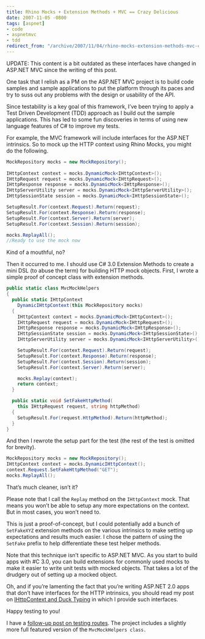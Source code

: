 ```yaml
---
title: Rhino Mocks + Extension Methods + MVC == Crazy Delicious
date: 2007-11-05 -0800
tags: [aspnet]
- code
- aspnetmvc
- tdd
redirect_from: "/archive/2007/11/04/rhino-mocks-extension-methods-mvc-crazy-delicious.aspx/"
---
```


UPDATE: This content is a bit outdated as these interfaces have changed
in ASP.NET MVC since the writing of this post.

One task that I relish as a PM on the ASP.NET MVC project is to build
code samples and sample applications to put the platform through its
paces and try to suss out any problems with the design or usability of
the API.

Since testability is a key goal of this framework, I’ve been trying to
apply a Test Driven Development (TDD) approach as I build out the sample
applications. This has led to some fun discoveries in terms of using new
language features of C# to improve my tests.

For example, the MVC framework will include interfaces for the ASP.NET
intrinsics. So to mock up the HTTP context using Rhino Mocks, you might
do the following.

```csharp
MockRepository mocks = new MockRepository();
      
IHttpContext context = mocks.DynamicMock<IHttpContext>();
IHttpRequest request = mocks.DynamicMock<IHttpRequest>();
IHttpResponse response = mocks.DynamicMock<IHttpResponse>();
IHttpServerUtility server = mocks.DynamicMock<IHttpServerUtility>();
IHttpSessionState session = mocks.DynamicMock<IHttpSessionState>();

SetupResult.For(context.Request).Return(request);
SetupResult.For(context.Response).Return(response);
SetupResult.For(context.Server).Return(server);
SetupResult.For(context.Session).Return(session);

mocks.ReplayAll();
//Ready to use the mock now
```

Kind of a mouthful, no?

Then it occurred to me. I should use C# 3.0 Extension Methods to create
a mini DSL (to abuse the term) for building HTTP mock objects. First, I
wrote a simple proof of concept class with extension methods.

```csharp
public static class MvcMockHelpers
{
  public static IHttpContext 
    DynamicIHttpContext(this MockRepository mocks)
  {
    IHttpContext context = mocks.DynamicMock<IHttpContext>();
    IHttpRequest request = mocks.DynamicMock<IHttpRequest>();
    IHttpResponse response = mocks.DynamicMock<IHttpResponse>();
    IHttpSessionState session = mocks.DynamicMock<IHttpSessionState>();
    IHttpServerUtility server = mocks.DynamicMock<IHttpServerUtility>();

    SetupResult.For(context.Request).Return(request);
    SetupResult.For(context.Response).Return(response);
    SetupResult.For(context.Session).Return(session);
    SetupResult.For(context.Server).Return(server);

    mocks.Replay(context);
    return context;
  }

  public static void SetFakeHttpMethod(
    this IHttpRequest request, string httpMethod)
  { 
    SetupResult.For(request.HttpMethod).Return(httpMethod);
  }
}
```

And then I rewrote the setup part for the test (the rest of the test is
omitted for brevity).

```csharp
MockRepository mocks = new MockRepository();
IHttpContext context = mocks.DynamicIHttpContext();
context.Request.SetFakeHttpMethod("GET");
mocks.ReplayAll();
```

That’s much cleaner, isn’t it?

Please note that I call the `Replay` method on the `IHttpContext` mock.
That means you won’t be able to setup any more expectations on the
context. But in most cases, you won’t need to.

This is just a proof-of-concept, but I could potentially add a bunch of
`SetFakeXYZ` extension methods on the various intrinsics to make setting
up expectations and results much easier. I chose the pattern of using
the `SetFake` prefix to help differentiate these test helper methods.

Note that this technique isn’t specific to ASP.NET MVC. As you start to
build apps with \#C 3.0, you can build extensions for commonly used
mocks to make it easier to write unit tests with mocked objects. That
takes a lot of the drudgery out of setting up a mocked object.

Oh, and if you’re lamenting the fact that you’re writing ASP.NET 2.0
apps that don’t have interfaces for the HTTP intrinsics, you should read
my post on [IHttpContext and Duck
Typing](https://haacked.com/archive/2007/09/09/ihttpcontext-and-other-interfaces-for-your-duck-typing-benefit.aspx "IHttpContext and other interfaces for your Duck Typing Benefit")
in which I provide such interfaces.

Happy testing to you!

I have a [follow-up post on testing
routes](https://haacked.com/archive/2007/12/17/testing-routes-in-asp.net-mvc.aspx "unit testing routes").
The project includes a slightly more full featured version of the
`MvcMockHelpers class. `

